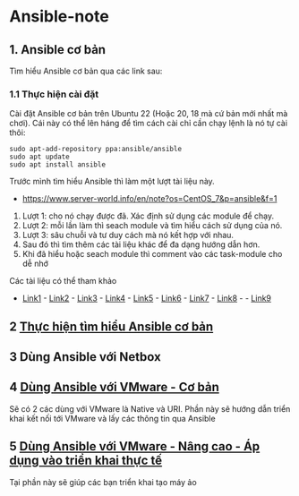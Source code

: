 # Ansible-note
## 1.  Ansible cơ bản
Tìm hiểu Ansible cơ bản qua các link sau:
### 1.1 Thực hiện cài đặt 
Cài đặt Ansible cơ bản trên Ubuntu 22 (Hoặc 20, 18 mà cứ bản mới nhất mà chơi). Cái này có thể lên háng để tìm cách cài chỉ cần chạy lệnh là nó tự cài thôi:
```
sudo apt-add-repository ppa:ansible/ansible
sudo apt update
sudo apt install ansible
```
Trước mình tìm hiểu Ansible thì làm một lượt tài liệu này. 
* https://www.server-world.info/en/note?os=CentOS_7&p=ansible&f=1 

1. Lượt 1: cho nó chạy được đã. Xác định sử dụng các module để chạy. 
2. Lượt 2: mỗi lần làm thì seach module và tìm hiểu cách sử dụng của nó. 
3. Lượt 3: sâu chuỗi và tư duy cách mà nó kết hợp với nhau. 
4. Sau đó thì tìm thêm các tài liệu khác để đa dạng hướng dẫn hơn.
5. Khi đã hiểu hoặc seach module thì comment vào các task-module cho dễ nhớ

Các tài liệu có thể tham khảo
- [Link1](https://github.com/leucos/ansible-tuto) - [Link2](https://www.toptechskills.com/ansible-tutorials-courses/) - [Link3](https://www.digitalocean.com/community/tutorials/how-to-install-and-configure-ansible-on-ubuntu-20-04) - [Link4](https://mpolinowski.github.io/docs/category/ansible/) - [Link5](https://github.com/congto/VMUG20220727/blob/main/roles/netbox_activate_ip_addr/tasks/activate_ip_addr.yml) - [Link6](https://luxurious-preface-ad1.notion.site/ansible-vlware-http-uri-1010e24d7e3845e486a9879b7fc94f55) - [Link7](https://luxurious-preface-ad1.notion.site/ansible-vlware-24ffd704db3c40a9ad20b66370a75430) - [Link8](https://www.simplygeek.co.uk/2019/07/18/automate-vsphere-virtual-machine-and-ova-appliance-deployments-using-ansible/#Create_a_New_Virtual_Machine_no_template) - - [Link9](https://github.com/sky-joker/ansible-vmware-vm-inventory-report-generator)

## 2 [Thực hiện tìm hiểu Ansible cơ bản](Tutorial/README.md)
## 3 Dùng Ansible với Netbox
## 4 [Dùng Ansible với VMware - Cơ bản ](vmware/roles/vmware-lab/README.md)
Sẽ có 2 các dùng với VMware là Native và URI. Phần này sẽ hướng dẫn triển khai kết nối tới VMware và lấy các thông tin qua Ansible

## 5 [Dùng Ansible với VMware - Nâng cao - Áp dụng vào triển khai thực tế ](vmware/README.md)
 Tại phần này sẽ giúp các bạn triển khai tạo máy ảo
### 
### 
### 
### 
### 
### 
### 
### 
### 
### 



